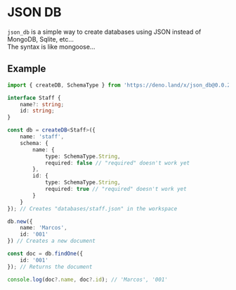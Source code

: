 # JSON DB
`json_db` is a simple way to create databases using JSON instead of MongoDB, Sqlite, etc...\
The syntax is like mongoose...

## Example
```ts
import { createDB, SchemaType } from 'https://deno.land/x/json_db@0.0.2/mod.ts';

interface Staff {
    name?: string;
    id: string;
}

const db = createDB<Staff>({
    name: 'staff',
    schema: {
        name: {
            type: SchemaType.String,
            required: false // "required" doesn't work yet
        },
        id: {
            type: SchemaType.String,
            required: true // "required" doesn't work yet
        }
    }
}); // Creates "databases/staff.json" in the workspace

db.new({
    name: 'Marcos',
    id: '001'
}) // Creates a new document

const doc = db.findOne({
    id: '001'
}); // Returns the document

console.log(doc?.name, doc?.id); // 'Marcos', '001'
```